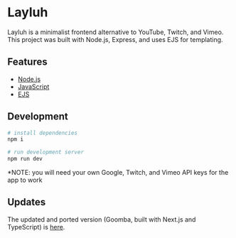 # Layluh

Layluh is a minimalist frontend alternative to YouTube, Twitch, and Vimeo. This project was built with Node.js, Express, and uses EJS for templating.  

## Features

-   [Node.js](https://nodejs.org/en/)
-   [JavaScript](https://www.javascript.com/)
-   [EJS](https://ejs.co/)

## Development

```bash
# install dependencies
npm i

# run development server
npm run dev
```

*NOTE: you will need your own Google, Twitch, and Vimeo API keys for the app to work

## Updates
The updated and ported version (Goomba, built with Next.js and TypeScript) is [here](https://github.com/gguev/goomba). 
